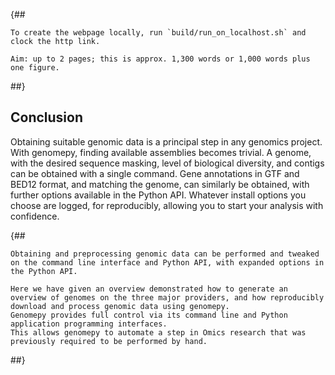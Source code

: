 {##

    To create the webpage locally, run `build/run_on_localhost.sh` and clock the http link.
    
    Aim: up to 2 pages; this is approx. 1,300 words or 1,000 words plus one figure.
##}

## Conclusion
Obtaining suitable genomic data is a principal step in any genomics project.
With genomepy, finding available assemblies becomes trivial.
A genome, with the desired sequence masking, level of biological diversity, and contigs can be obtained with a single command.
Gene annotations in GTF and BED12 format, and matching the genome, can similarly be obtained, with further options available in the Python API.
Whatever install options you choose are logged, for reproducibly, allowing you to start your analysis with confidence.

{##

    Obtaining and preprocessing genomic data can be performed and tweaked on the command line interface and Python API, with expanded options in the Python API.

    Here we have given an overview demonstrated how to generate an overview of genomes on the three major providers, and how reproducibly download and process genomic data using genomepy.
    Genomepy provides full control via its command line and Python application programming interfaces.
    This allows genomepy to automate a step in Omics research that was previously required to be performed by hand.
##}
